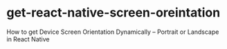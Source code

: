 # get-react-native-screen-oreintation
How to get Device Screen Orientation Dynamically – Portrait or Landscape in React Native
